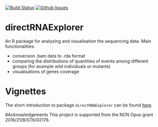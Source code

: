 [![Build Status](https://travis-ci.org/mi2-warsaw/directRNAExplorer.svg?branch=master)](https://travis-ci.org/mi2-warsaw/directRNAExplorer)
[![Github Issues](http://githubbadges.herokuapp.com/mi2-warsaw/directRNAExplorer/issues.svg)](https://github.com//mi2-warsaw/directRNAExplorer/issues)

# directRNAExplorer

An R package for analyzing and visualisation the sequencing data. 
Main functionalities:
 * conversion .bam data to .rda format
 * comparing the distributions of quantities of events among different groups (for example wild individuals or mutants)
 * visualisations of genes coverage
  
# Vignettes
The short introduction to package `directRNAExplorer` can be found [here](http://rawgit.com/mi2-warsaw/directRNAExplorer/master/vignettes/Package_presentation.html).

#Acknowledgements
This project is supported from the NCN Opus grant 2016/21/B/ST6/02176.
